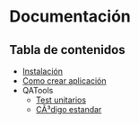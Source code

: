 Documentación
=============

Tabla de contenidos
-------------------

* [Instalación](instalacion.md)
* [Como crear aplicación](crear-aplicacion.md)
* QATools
    * [Test unitarios](phpunit.md)
    * [CÃ³digo estandar](phpcs.md)
